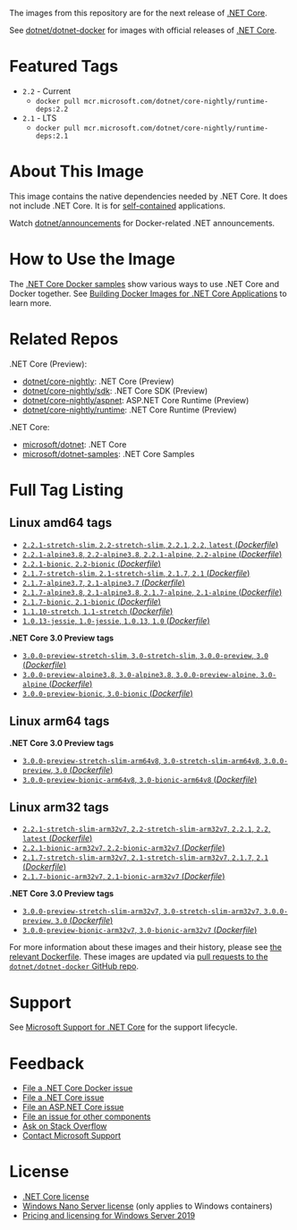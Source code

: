 The images from this repository are for the next release of [.NET Core](https://github.com/dotnet/core).

See [dotnet/dotnet-docker](https://hub.docker.com/r/microsoft/dotnet/) for images with official releases of [.NET Core](https://github.com/dotnet/core).

# Featured Tags

* `2.2` - Current
  * `docker pull mcr.microsoft.com/dotnet/core-nightly/runtime-deps:2.2`
* `2.1` - LTS
  * `docker pull mcr.microsoft.com/dotnet/core-nightly/runtime-deps:2.1`

# About This Image

This image contains the native dependencies needed by .NET Core. It does not include .NET Core. It is for [self-contained](https://docs.microsoft.com/dotnet/articles/core/deploying/index) applications.

Watch [dotnet/announcements](https://github.com/dotnet/announcements/labels/Docker) for Docker-related .NET announcements.

# How to Use the Image

The [.NET Core Docker samples](https://github.com/dotnet/dotnet-docker/blob/master/samples/README.md) show various ways to use .NET Core and Docker together. See [Building Docker Images for .NET Core Applications](https://docs.microsoft.com/dotnet/core/docker/building-net-docker-images) to learn more.

# Related Repos

.NET Core (Preview):

* [dotnet/core-nightly](https://hub.docker.com/_/microsoft-dotnet-core-nightly/): .NET Core (Preview)
* [dotnet/core-nightly/sdk](https://hub.docker.com/_/microsoft-dotnet-core-nightly-sdk/): .NET Core SDK (Preview)
* [dotnet/core-nightly/aspnet](https://hub.docker.com/_/microsoft-dotnet-core-nightly-aspnet/): ASP.NET Core Runtime (Preview)
* [dotnet/core-nightly/runtime](https://hub.docker.com/_/microsoft-dotnet-core-nightly-runtime/): .NET Core Runtime (Preview)

.NET Core:

* [microsoft/dotnet](https://hub.docker.com/r/microsoft/dotnet/): .NET Core
* [microsoft/dotnet-samples](https://hub.docker.com/r/microsoft/dotnet/): .NET Core Samples

# Full Tag Listing

## Linux amd64 tags

- [`2.2.1-stretch-slim`, `2.2-stretch-slim`, `2.2.1`, `2.2`, `latest` (*Dockerfile*)](https://github.com/dotnet/dotnet-docker/blob/nightly/2.1/runtime-deps/stretch-slim/amd64/Dockerfile)
- [`2.2.1-alpine3.8`, `2.2-alpine3.8`, `2.2.1-alpine`, `2.2-alpine` (*Dockerfile*)](https://github.com/dotnet/dotnet-docker/blob/nightly/2.1/runtime-deps/alpine3.8/amd64/Dockerfile)
- [`2.2.1-bionic`, `2.2-bionic` (*Dockerfile*)](https://github.com/dotnet/dotnet-docker/blob/nightly/2.1/runtime-deps/bionic/amd64/Dockerfile)
- [`2.1.7-stretch-slim`, `2.1-stretch-slim`, `2.1.7`, `2.1` (*Dockerfile*)](https://github.com/dotnet/dotnet-docker/blob/nightly/2.1/runtime-deps/stretch-slim/amd64/Dockerfile)
- [`2.1.7-alpine3.7`, `2.1-alpine3.7` (*Dockerfile*)](https://github.com/dotnet/dotnet-docker/blob/nightly/2.1/runtime-deps/alpine3.7/amd64/Dockerfile)
- [`2.1.7-alpine3.8`, `2.1-alpine3.8`, `2.1.7-alpine`, `2.1-alpine` (*Dockerfile*)](https://github.com/dotnet/dotnet-docker/blob/nightly/2.1/runtime-deps/alpine3.8/amd64/Dockerfile)
- [`2.1.7-bionic`, `2.1-bionic` (*Dockerfile*)](https://github.com/dotnet/dotnet-docker/blob/nightly/2.1/runtime-deps/bionic/amd64/Dockerfile)
- [`1.1.10-stretch`, `1.1-stretch` (*Dockerfile*)](https://github.com/dotnet/dotnet-docker/blob/nightly/1.1/runtime-deps/stretch/amd64/Dockerfile)
- [`1.0.13-jessie`, `1.0-jessie`, `1.0.13`, `1.0` (*Dockerfile*)](https://github.com/dotnet/dotnet-docker/blob/nightly/1.0/runtime-deps/jessie/amd64/Dockerfile)

**.NET Core 3.0 Preview tags**

- [`3.0.0-preview-stretch-slim`, `3.0-stretch-slim`, `3.0.0-preview`, `3.0` (*Dockerfile*)](https://github.com/dotnet/dotnet-docker/blob/nightly/3.0/runtime-deps/stretch-slim/amd64/Dockerfile)
- [`3.0.0-preview-alpine3.8`, `3.0-alpine3.8`, `3.0.0-preview-alpine`, `3.0-alpine` (*Dockerfile*)](https://github.com/dotnet/dotnet-docker/blob/nightly/3.0/runtime-deps/alpine3.8/amd64/Dockerfile)
- [`3.0.0-preview-bionic`, `3.0-bionic` (*Dockerfile*)](https://github.com/dotnet/dotnet-docker/blob/nightly/3.0/runtime-deps/bionic/amd64/Dockerfile)

## Linux arm64 tags

**.NET Core 3.0 Preview tags**

- [`3.0.0-preview-stretch-slim-arm64v8`, `3.0-stretch-slim-arm64v8`, `3.0.0-preview`, `3.0` (*Dockerfile*)](https://github.com/dotnet/dotnet-docker/blob/nightly/3.0/runtime-deps/stretch-slim/arm64v8/Dockerfile)
- [`3.0.0-preview-bionic-arm64v8`, `3.0-bionic-arm64v8` (*Dockerfile*)](https://github.com/dotnet/dotnet-docker/blob/nightly/3.0/runtime-deps/bionic/arm64v8/Dockerfile)

## Linux arm32 tags

- [`2.2.1-stretch-slim-arm32v7`, `2.2-stretch-slim-arm32v7`, `2.2.1`, `2.2`, `latest` (*Dockerfile*)](https://github.com/dotnet/dotnet-docker/blob/nightly/2.1/runtime-deps/stretch-slim/arm32v7/Dockerfile)
- [`2.2.1-bionic-arm32v7`, `2.2-bionic-arm32v7` (*Dockerfile*)](https://github.com/dotnet/dotnet-docker/blob/nightly/2.1/runtime-deps/bionic/arm32v7/Dockerfile)
- [`2.1.7-stretch-slim-arm32v7`, `2.1-stretch-slim-arm32v7`, `2.1.7`, `2.1` (*Dockerfile*)](https://github.com/dotnet/dotnet-docker/blob/nightly/2.1/runtime-deps/stretch-slim/arm32v7/Dockerfile)
- [`2.1.7-bionic-arm32v7`, `2.1-bionic-arm32v7` (*Dockerfile*)](https://github.com/dotnet/dotnet-docker/blob/nightly/2.1/runtime-deps/bionic/arm32v7/Dockerfile)

**.NET Core 3.0 Preview tags**

- [`3.0.0-preview-stretch-slim-arm32v7`, `3.0-stretch-slim-arm32v7`, `3.0.0-preview`, `3.0` (*Dockerfile*)](https://github.com/dotnet/dotnet-docker/blob/nightly/3.0/runtime-deps/stretch-slim/arm32v7/Dockerfile)
- [`3.0.0-preview-bionic-arm32v7`, `3.0-bionic-arm32v7` (*Dockerfile*)](https://github.com/dotnet/dotnet-docker/blob/nightly/3.0/runtime-deps/bionic/arm32v7/Dockerfile)

For more information about these images and their history, please see [the relevant Dockerfile](https://github.com/dotnet/dotnet-docker/search?utf8=%E2%9C%93&q=FROM&type=Code). These images are updated via [pull requests to the `dotnet/dotnet-docker` GitHub repo](https://github.com/dotnet/dotnet-docker/pulls).

# Support

See [Microsoft Support for .NET Core](https://github.com/dotnet/core/blob/master/microsoft-support.md) for the support lifecycle.

# Feedback

* [File a .NET Core Docker issue](https://github.com/dotnet/dotnet-docker/issues)
* [File a .NET Core issue](https://github.com/dotnet/core/issues)
* [File an ASP.NET Core issue](https://github.com/aspnet/home/issues)
* [File an issue for other components](Documentation/core-repos.md)
* [Ask on Stack Overflow](https://stackoverflow.com/questions/tagged/.net-core)
* [Contact Microsoft Support](https://support.microsoft.com/contactus/)

# License

* [.NET Core license](https://github.com/dotnet/dotnet-docker/blob/master/LICENSE)
* [Windows Nano Server license](https://hub.docker.com/r/microsoft/nanoserver/) (only applies to Windows containers)
* [Pricing and licensing for Windows Server 2019](https://www.microsoft.com/en-us/cloud-platform/windows-server-pricing)
